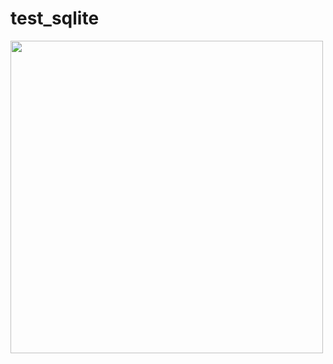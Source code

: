 # test_sqlite

<img src="https://github.com/user-attachments/assets/5126f435-4bcc-49e8-bb89-c0969d2ea349" height="500">
